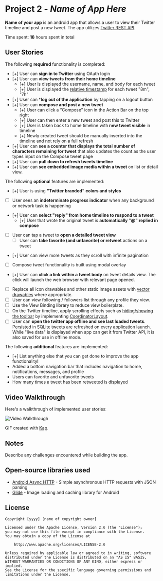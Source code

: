 # Project 2 - *Name of App Here*

**Name of your app** is an android app that allows a user to view their Twitter timeline and post a new tweet. The app utilizes [Twitter REST API](https://dev.twitter.com/rest/public).

Time spent: **18** hours spent in total

## User Stories

The following **required** functionality is completed:

* [+] User can **sign in to Twitter** using OAuth login
* [+] User can **view tweets from their home timeline**
    * [+] User is displayed the username, name, and body for each tweet
    * [+] User is displayed the [relative timestamp](https://gist.github.com/nesquena/f786232f5ef72f6e10a7) for each tweet "8m", "7h"
* [+] User can ***log out of the application** by tapping on a logout button
* [+] User can **compose and post a new tweet**
    * [+] User can click a “Compose” icon in the Action Bar on the top right
    * [+] User can then enter a new tweet and post this to Twitter
    * [+] User is taken back to home timeline with **new tweet visible** in timeline
    * [+] Newly created tweet should be manually inserted into the timeline and not rely on a full refresh
* [+] User can **see a counter that displays the total number of characters remaining for tweet** that also updates the count as the user types input on the Compose tweet page
* [+] User can **pull down to refresh tweets timeline**
* [+] User can **see embedded image media within a tweet** on list or detail view.

The following **optional** features are implemented:

* [+] User is using **"Twitter branded" colors and styles**
* [ ] User sees an **indeterminate progress indicator** when any background or network task is happening
* [+] User can **select "reply" from home timeline to respond to a tweet**
    * [+] User that wrote the original tweet is **automatically "@" replied in compose**
* [ ] User can tap a tweet to **open a detailed tweet view**
    * [ ] User can **take favorite (and unfavorite) or retweet** actions on a tweet
* [+] User can view more tweets as they scroll with infinite pagination
* [ ] Compose tweet functionality is built using modal overlay
* [+] User can **click a link within a tweet body** on tweet details view. The click will launch the web browser with relevant page opened.
* [ ] Replace all icon drawables and other static image assets with [vector drawables](http://guides.codepath.org/android/Drawables#vector-drawables) where appropriate.
* [ ] User can view following / followers list through any profile they view.
* [ ] Use the View Binding library to reduce view boilerplate.
* [ ] On the Twitter timeline, apply scrolling effects such as [hiding/showing the toolbar](http://guides.codepath.org/android/Using-the-App-ToolBar#reacting-to-scroll) by implementing [CoordinatorLayout](http://guides.codepath.org/android/Handling-Scrolls-with-CoordinatorLayout#responding-to-scroll-events).
* [ ] User can **open the twitter app offline and see last loaded tweets**. Persisted in SQLite tweets are refreshed on every application launch. While "live data" is displayed when app can get it from Twitter API, it is also saved for use in offline mode.

The following **additional** features are implemented:

* [+] List anything else that you can get done to improve the app functionality!
* Added a bottom navigation bar that includes navigation to home, notifications, messages, and profile
* Users can favorite and unfavorite tweets
* How many times a tweet has been retweeted is displayed

## Video Walkthrough

Here's a walkthrough of implemented user stories:

<img src='https://i.imgur.com/XKjRTvx.gif' title='Video Walkthrough' width='' alt='Video Walkthrough' />

GIF created with [Kap](https://getkap.co/).

## Notes

Describe any challenges encountered while building the app.

## Open-source libraries used

* [Android Async HTTP](https://github.com/loopj/android-async-http) - Simple asynchronous HTTP requests with JSON parsing
* [Glide](https://github.com/bumptech/glide) - Image loading and caching library for Android

## License

    Copyright [yyyy] [name of copyright owner]

    Licensed under the Apache License, Version 2.0 (the "License");
    you may not use this file except in compliance with the License.
    You may obtain a copy of the License at

        http://www.apache.org/licenses/LICENSE-2.0

    Unless required by applicable law or agreed to in writing, software
    distributed under the License is distributed on an "AS IS" BASIS,
    WITHOUT WARRANTIES OR CONDITIONS OF ANY KIND, either express or implied.
    See the License for the specific language governing permissions and
    limitations under the License.

